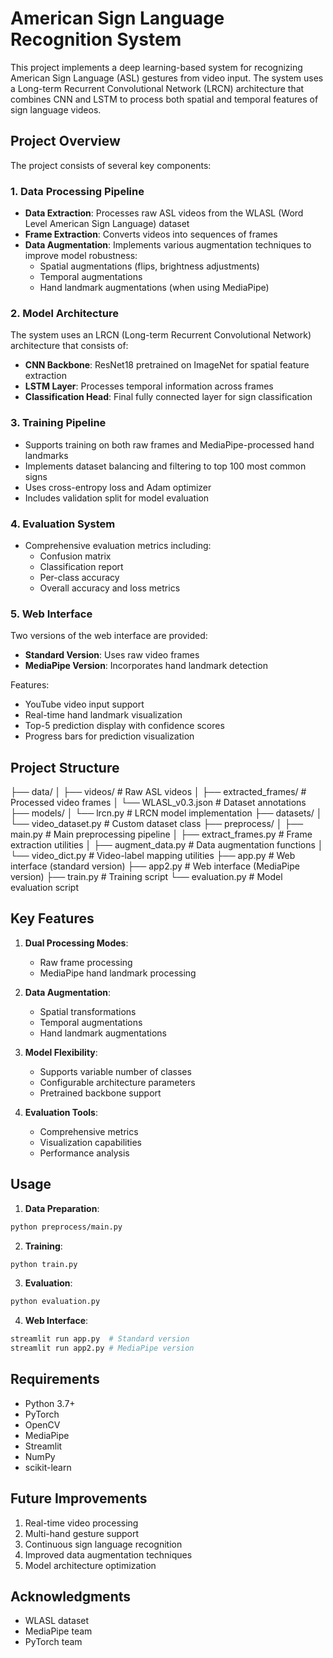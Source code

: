 # American Sign Language Recognition System

This project implements a deep learning-based system for recognizing American Sign Language (ASL) gestures from video input. The system uses a Long-term Recurrent Convolutional Network (LRCN) architecture that combines CNN and LSTM to process both spatial and temporal features of sign language videos.

## Project Overview

The project consists of several key components:

### 1. Data Processing Pipeline
- **Data Extraction**: Processes raw ASL videos from the WLASL (Word Level American Sign Language) dataset
- **Frame Extraction**: Converts videos into sequences of frames
- **Data Augmentation**: Implements various augmentation techniques to improve model robustness:
  - Spatial augmentations (flips, brightness adjustments)
  - Temporal augmentations
  - Hand landmark augmentations (when using MediaPipe)

### 2. Model Architecture
The system uses an LRCN (Long-term Recurrent Convolutional Network) architecture that consists of:
- **CNN Backbone**: ResNet18 pretrained on ImageNet for spatial feature extraction
- **LSTM Layer**: Processes temporal information across frames
- **Classification Head**: Final fully connected layer for sign classification

### 3. Training Pipeline
- Supports training on both raw frames and MediaPipe-processed hand landmarks
- Implements dataset balancing and filtering to top 100 most common signs
- Uses cross-entropy loss and Adam optimizer
- Includes validation split for model evaluation

### 4. Evaluation System
- Comprehensive evaluation metrics including:
  - Confusion matrix
  - Classification report
  - Per-class accuracy
  - Overall accuracy and loss metrics

### 5. Web Interface
Two versions of the web interface are provided:
- **Standard Version**: Uses raw video frames
- **MediaPipe Version**: Incorporates hand landmark detection

Features:
- YouTube video input support
- Real-time hand landmark visualization
- Top-5 prediction display with confidence scores
- Progress bars for prediction visualization

## Project Structure
├── data/
│ ├── videos/ # Raw ASL videos
│ ├── extracted_frames/ # Processed video frames
│ └── WLASL_v0.3.json # Dataset annotations
├── models/
│ └── lrcn.py # LRCN model implementation
├── datasets/
│ └── video_dataset.py # Custom dataset class
├── preprocess/
│ ├── main.py # Main preprocessing pipeline
│ ├── extract_frames.py # Frame extraction utilities
│ ├── augment_data.py # Data augmentation functions
│ └── video_dict.py # Video-label mapping utilities
├── app.py # Web interface (standard version)
├── app2.py # Web interface (MediaPipe version)
├── train.py # Training script
└── evaluation.py # Model evaluation script

## Key Features

1. **Dual Processing Modes**:
   - Raw frame processing
   - MediaPipe hand landmark processing

2. **Data Augmentation**:
   - Spatial transformations
   - Temporal augmentations
   - Hand landmark augmentations

3. **Model Flexibility**:
   - Supports variable number of classes
   - Configurable architecture parameters
   - Pretrained backbone support

4. **Evaluation Tools**:
   - Comprehensive metrics
   - Visualization capabilities
   - Performance analysis

## Usage

1. **Data Preparation**:

```bash
python preprocess/main.py
```

2. **Training**:
```bash
python train.py
```

3. **Evaluation**:
```bash
python evaluation.py
```

4. **Web Interface**:
```bash
streamlit run app.py  # Standard version
streamlit run app2.py # MediaPipe version
```

## Requirements

- Python 3.7+
- PyTorch
- OpenCV
- MediaPipe
- Streamlit
- NumPy
- scikit-learn

## Future Improvements

1. Real-time video processing
2. Multi-hand gesture support
3. Continuous sign language recognition
4. Improved data augmentation techniques
5. Model architecture optimization


## Acknowledgments

- WLASL dataset
- MediaPipe team
- PyTorch team
